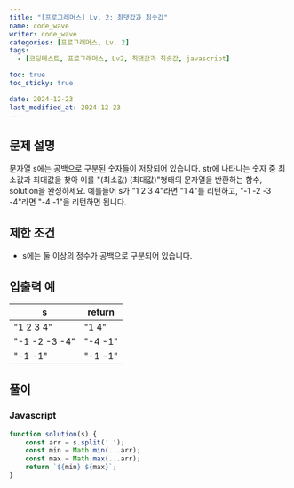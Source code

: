 ```yaml
---
title: "[프로그래머스] Lv. 2: 최댓값과 최솟값"
name: code_wave
writer: code_wave
categories: [프로그래머스, Lv. 2]
tags:
  - [코딩테스트, 프로그래머스, Lv2, 최댓값과 최솟값, javascript]

toc: true
toc_sticky: true

date: 2024-12-23
last_modified_at: 2024-12-23
---
```


## 문제 설명
문자열 s에는 공백으로 구분된 숫자들이 저장되어 있습니다. str에 나타나는 숫자 중 최소값과 최대값을 찾아 이를 "(최소값) (최대값)"형태의 문자열을 반환하는 함수, solution을 완성하세요.
예를들어 s가 "1 2 3 4"라면 "1 4"를 리턴하고, "-1 -2 -3 -4"라면 "-4 -1"을 리턴하면 됩니다.

## 제한 조건
- s에는 둘 이상의 정수가 공백으로 구분되어 있습니다.

## 입출력 예
| **s**         | **return** |
|---------------|------------|
| "1 2 3 4"     | "1 4"      |
| "-1 -2 -3 -4" | "-4 -1"    |
| "-1 -1"       | "-1 -1"    |

## 풀이
### Javascript
```js
function solution(s) {
    const arr = s.split(' ');
    const min = Math.min(...arr);
    const max = Math.max(...arr);
    return `${min} ${max}`;
}
```
